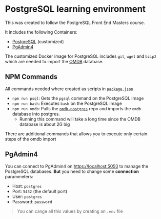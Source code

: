 # PostgreSQL learning environment

This was created to follow the PostgreSQL Front End Masters course.

It includes the following Containers:

- [PostgreSQL](https://hub.docker.com/_/postgres) (customized)
- [PgAdmin4](https://hub.docker.com/r/dpage/pgadmin4)

The customized Docker image for PostgreSQL includes `git`, `wget` and `bzip2` which are needed to import the [OMDB](https://www.omdb.org) database.

## NPM Commands

All commands needed where created as scripts in [`package.json`](package.json)

- `npm run psql`: Gets the `pgsql` command on the PostgreSQL image
- `npm run bash`: Executes `bash` on the PostgreSQL image
- `npm run omdb`: Pulls the [`omdb-postgres`](https://github.com/credativ/omdb-postgresql) repo and imports the `omdb` database into postgres.
  - Running this command will take a long time since the OMDB database is about 2G big

There are additional commands that allows you to execute only certain steps of the omdb import

## PgAdmin4

You can connect to PgAdmin4 on <https://localhost:5050> to manage the PostgreSQL databases. **But** you need to change some **connection** parammeters:

- Host: `postgres`
- Port: `5432` (the default port)
- User: `postgres`
- Password: `password`

> You can cange all this values by creating an `.env` file
